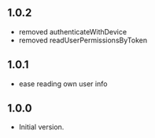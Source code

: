 ## 1.0.2

- removed authenticateWithDevice
- removed readUserPermissionsByToken

## 1.0.1
- ease reading own user info

## 1.0.0

- Initial version.
